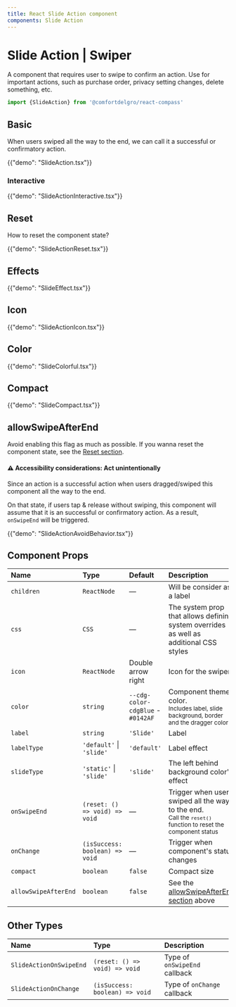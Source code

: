 ```yaml
---
title: React Slide Action component
components: Slide Action
---
```


# Slide Action | Swiper

<p class="description">A component that requires user to swipe to confirm an action. Use for important actions, such as purchase order, privacy setting changes, delete something, etc.
</p>


```jsx
import {SlideAction} from '@comfortdelgro/react-compass'
```

## Basic

When users swiped all the way to the end, we can call it a successful or confirmatory action.

{{"demo": "SlideAction.tsx"}}

### Interactive

{{"demo": "SlideActionInteractive.tsx"}}

## Reset

How to reset the component state?

{{"demo": "SlideActionReset.tsx"}}

## Effects

{{"demo": "SlideEffect.tsx"}}

## Icon

{{"demo": "SlideActionIcon.tsx"}}

## Color

{{"demo": "SlideColorful.tsx"}}

## Compact

{{"demo": "SlideCompact.tsx"}}

## allowSwipeAfterEnd

Avoid enabling this flag as much as possible. If you wanna reset the component state, see the [Reset section](#reset).

#### ⚠️ Accessibility considerations: Act unintentionally

Since an action is a successful action when users dragged/swiped this component all the way to the end.

On that state, if users tap & release without swiping, this component will assume that it is an successful or confirmatory action. As a result, `onSwipeEnd` will be triggered.

{{"demo": "SlideActionAvoidBehavior.tsx"}}

## Component Props

| Name                 | Type                           | Default                           | Description                                                                                                                    |
| :------------------- | :----------------------------- | :-------------------------------- | :----------------------------------------------------------------------------------------------------------------------------- |
| `children`           | `ReactNode`                    | —                                 | Will be consider as a label                                                                                                    |
| `css`                | `CSS`                          | —                                 | The system prop that allows defining system overrides as well as additional CSS styles                                         |
| `icon`               | `ReactNode`                    | Double arrow right                | Icon for the swiper                                                                                                            |
| `color`              | `string`                       | `--cdg-color-cdgBlue` - `#0142AF` | Component theme color.<br/><small>Includes label, slide background, border and the dragger color</small>                       |
| `label`              | `string`                       | `'Slide'`                         | Label                                                                                                                          |
| `labelType`          | `'default'` \| `'slide'`       | `'default'`                       | Label effect                                                                                                                   |
| `slideType`          | `'static'` \| `'slide'`        | `'slide'`                         | The left behind background color's effect                                                                                      |
| `onSwipeEnd`         | `(reset: () => void) => void`  | —                                 | Trigger when users swiped all the way to the end.<br/><small>Call the `reset()` function to reset the component status</small> |
| `onChange`           | `(isSuccess: boolean) => void` | —                                 | Trigger when component's status changes                                                                                        |
| `compact`            | `boolean`                      | `false`                           | Compact size                                                                                                                   |
| `allowSwipeAfterEnd` | `boolean`                      | `false`                           | See the [allowSwipeAfterEnd section](#allowswipeafterend) above                                                                |

## Other Types

| Name                    | Type                           | Description                   |
| :---------------------- | :----------------------------- | :---------------------------- |
| `SlideActionOnSwipeEnd` | `(reset: () => void) => void`  | Type of `onSwipeEnd` callback |
| `SlideActionOnChange`   | `(isSuccess: boolean) => void` | Type of `onChange` callback   |

